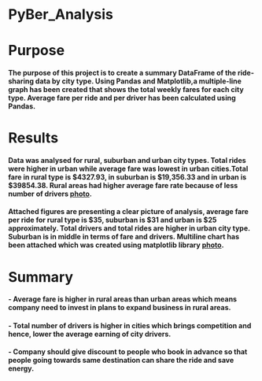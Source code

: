 # PyBer_Analysis
# Purpose
#### The purpose of this project is to create a summary DataFrame of the ride-sharing data by city type. Using Pandas and Matplotlib,a multiple-line graph has been created that shows the total weekly fares for each city type. Average fare per ride and per driver has been calculated using Pandas.

# Results
#### Data was analysed for rural, suburban and urban city types. Total rides were higher in urban while average fare was lowest in urban cities.Total fare in rural type is $4327.93, in suburban is $19,356.33 and in urban is $39854.38. Rural areas had higher average fare rate because of less number of drivers [photo](https://drive.google.com/file/d/16pj1fMysT1gOTyvqaPyNlMWiCph8SYBA/view?usp=sharing).
#### Attached figures are presenting a clear picture of analysis, average fare per ride for rural type is $35, suburban is $31 and urban is $25 approximately. Total drivers and total rides are higher in urban city type. Suburban is in middle in terms of fare and drivers. Multiline chart has been attached which was created using matplotlib library [photo](https://drive.google.com/file/d/1tDaV_OVfTokUDKv2f0azF-lTylJ7BZU4/view?usp=sharing). 

# Summary
#### - Average fare is higher in rural areas than urban areas which means company need to invest in plans to expand business in rural areas.
#### - Total number of drivers is higher in cities which brings competition and hence, lower the average earning of city drivers.
#### - Company should give discount to people who book in advance so that people going towards same destination can share the ride and save energy.

